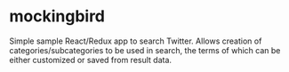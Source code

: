 # mockingbird
Simple sample React/Redux app to search Twitter. Allows creation of categories/subcategories to be used in search, the terms of which can be either customized or saved from result data.
